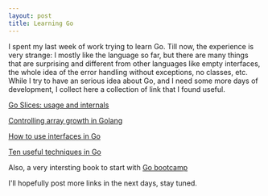 ```yaml
---
layout: post
title: Learning Go
---
```


I spent my last week of work trying to learn Go. Till now, the experience is
very strange: I mostly like the language so far, but there are many things that
are surprising and different from other languages like empty interfaces, the
whole idea of the error handling without exceptions, no classes, etc. 
While I try to have an serious idea about Go, and I need some more days of
development, I collect here a collection of link that I found useful. 

[Go Slices: usage and
internals](http://blog.golang.org/go-slices-usage-and-internals)

[Controlling array growth in
Golang](http://openmymind.net/Controlling-Array-Growth-In-Golang/)

[How to use interfaces in
Go](http://jordanorelli.com/post/32665860244/how-to-use-interfaces-in-go)

[Ten useful techniques in Go](http://arslan.io/ten-useful-techniques-in-go)


Also, a very intersting book to start with [Go
bootcamp](http://www.golangbootcamp.com/)

I'll hopefully post more links in the next days, stay tuned.
